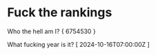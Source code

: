# Fuck the rankings

Who the hell am I?
{ 6754530 }

What fucking year is it?
[ 2024-10-16T07:00:00Z ]

